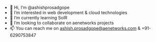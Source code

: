 - 👋 Hi, I’m @ashishprosadgope
- 👀 I’m interested in web development & cloud technologies
- 🌱 I’m currently learning SolR
- 💞️ I’m looking to collaborate on aenetworks projects
- 📫 You can reach me on ashish.prosadgope@aenetworks.com & +91-6290753847

<!---
ashishprosadgope/ashishprosadgope is a ✨ special ✨ repository because its `README.md` (this file) appears on your GitHub profile.
You can click the Preview link to take a look at your changes.
--->

